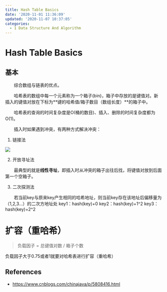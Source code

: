 ```yaml
---
title: Hash Table Basics
date: '2020-11-01 11:36:09'
updated: '2020-11-07 10:37:05'
categories:
  - 1 Data Structure And Algorithm
---
```

# Hash Table Basics

## 基本

　　综合数组与链表的优点。

　　哈希表的数组中每一个元素称为一个箱子(bin)，箱子中存放的是键值对。新插入的键值对放在下标为**键的哈希值/箱子数目（数组长度）**的箱子中。

　　哈希表的查询的时间复杂度是O(桶的数目)、插入、删除的时间复杂度都为O(1)。

　　插入时如果遇到冲突，有两种方式解决冲突：

1. 链接法

![](hash_table_with_linked_lists.png)

2. 开放寻址法

　　最典型的就是**线性寻址**，即插入时从冲突的箱子出往后找，将键值对放到后面第一个空箱子。

3. 二次探测法

　　若当前key与原来key产生相同的哈希地址，则当前key存在该地址后偏移量为（1,2,3...）的二次方地址处
key1：hash(key)+0
key2：hash(key)+1^2
key3：hash(key)+2^2

# 扩容（重哈希）

> 负载因子 = 总键值对数 / 箱子个数

负载因子大于0.75或者1就要对哈希表进行扩容（重哈希）

## References

- <https://www.cnblogs.com/chinajava/p/5808416.html>
